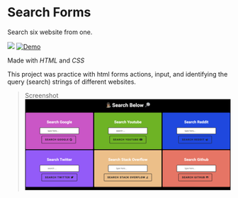 # Search Forms 

Search six website from one. 

![](https://img.shields.io/github/languages/top/nanifour/search-forms?style=for-the-badge)        [![Demo](https://img.shields.io/badge/Demo-informational?style=for-the-badge&logo=github)](https://nanifour.github.io/search-forms/)

Made with *HTML* and *CSS*

This project was practice with html forms actions, input, and identifying the query (search) strings of different websites.

>Screenshot
![Screenshot](images/screenshot.png)
